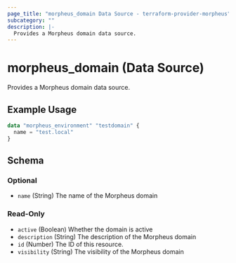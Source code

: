 ```yaml
---
page_title: "morpheus_domain Data Source - terraform-provider-morpheus"
subcategory: ""
description: |-
  Provides a Morpheus domain data source.
---
```


# morpheus_domain (Data Source)

Provides a Morpheus domain data source.

## Example Usage

```terraform
data "morpheus_environment" "testdomain" {
  name = "test.local"
}
```

<!-- schema generated by tfplugindocs -->
## Schema

### Optional

- `name` (String) The name of the Morpheus domain

### Read-Only

- `active` (Boolean) Whether the domain is active
- `description` (String) The description of the Morpheus domain
- `id` (Number) The ID of this resource.
- `visibility` (String) The visibility of the Morpheus domain